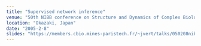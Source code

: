 ```yaml
---
title: "Supervised network inference"
venue: "50th NIBB conference on Structure and Dynamics of Complex Biological Networks"
location: "Okazaki, Japan"
date: "2005-2-8"
slides: "https://members.cbio.mines-paristech.fr/~jvert/talks/050208nibb/nibb.pdf"
---
```

